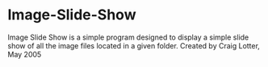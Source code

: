 Image-Slide-Show
================

Image Slide Show is a simple program designed to display a simple slide show of all the image files located in a given folder.  Created by Craig Lotter, May 2005
